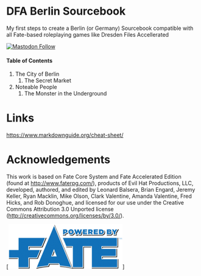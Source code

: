 # DFA Berlin Sourcebook
My first steps to create a Berlin (or Germany) Sourcebook compatible with all Fate-based roleplaying games like Dresden Files Accellerated

[![Mastodon Follow](https://img.shields.io/mastodon/follow/110027356799454331?domain=https%3A%2F%2Fsocial.karsten-voigt.de&style=social)](https://social.karsten-voigt.de/@blechpirat)

#### Table of Contents
1. The City of Berlin
    1. The Secret Market
2. Noteable People
    1. The Monster in the Underground

# Links
https://www.markdownguide.org/cheat-sheet/

# Acknowledgements
This work is based on Fate Core System and Fate Accelerated Edition (found at http://www.faterpg.com/), products of Evil Hat Productions, LLC, developed, authored, and edited by Leonard Balsera, Brian Engard, Jeremy Keller, Ryan Macklin, Mike Olson, Clark Valentine, Amanda Valentine, Fred Hicks, and Rob Donoghue, and licensed for our use under the Creative Commons Attribution 3.0 Unported license (http://creativecommons.org/licenses/by/3.0/).


[![Powered by Fate](Powered-by-Fate-Final-Light-BG-300x117.png)]

